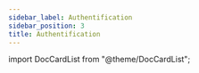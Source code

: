 ```yaml
---
sidebar_label: Authentification
sidebar_position: 3
title: Authentification
---
```


import DocCardList from "@theme/DocCardList";

<DocCardList />
